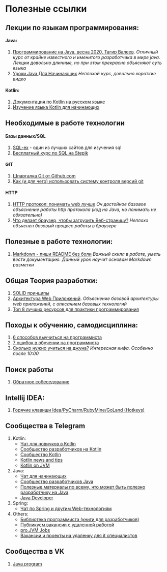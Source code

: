# Полезные ссылки

## Лекции по языкам программирования:
#### Java:
1. [Программирование на Java, весна 2020, Тагир Валеев](https://www.youtube.com/watch?v=ygEo5LHHXSI&list=PLlb7e2G7aSpRZSRZxANkvpYC82BXUzCTY).
*Отличный курс от крайне известного и именитого разработчика в мире java. Лекции довольно длинные, но при этом прекрасно объясняют суть языка*
2. [Уроки Java Для Начинающих](https://www.youtube.com/watch?v=igYgzTW8Ois&list=PLatpBlqT9NV7EAuzH0cn91VtV7Bmr4NE_&index=6)
*Неплохой курс, довольно короткие видео*

#### Kotlin:
1. [Документация по Kotlin на русском языке](https://kotlinlang.ru/)
2. [Изучение языка Kotlin для начинающих](https://www.youtube.com/watch?v=DjDL5cjLYwE&list=PL0lO_mIqDDFUP-pEWtX7mrnmoP4Hxxp6y)

## Необходимые в работе технологии

#### Базы данных/SQL
1. [SQL-ex](https://www.sql-ex.ru/?Lang=0) - один из лучших сайтов для изучения sql
2. [Бесплатный курс по SQL на Stepik](https://stepik.org/course/63054/promo) 

#### GIT
1. [Шпаргалка Git от Github.com](https://github.github.com/training-kit/downloads/ru/github-git-cheat-sheet/)
2. [Как (и для чего) использовать систему контроля версий git](https://www.youtube.com/watch?v=wvqiGJu3YmQ&list=PLsQAG1V_t58Cd5Anx_wJ7-KIzCA8SPOa1)

#### HTTP
1. [HTTP протокол: понимать web лучше](https://www.youtube.com/watch?v=C_QZtajkDf0)
*Оч достойное базовое объяснение работы http протокола (код на Java, но понимать не обязательно)*
2. [Что делает браузер, чтобы загрузить Веб-страницу?](https://www.youtube.com/watch?v=ylG8_d9Qk1U)
*Неплохо объяснен базовый процесс работы в браузере*

## Полезные в работе технологии:
1. [Markdown - пиши README без боли](https://www.youtube.com/watch?v=FFBTGdEMrQ4)
*Важный скилл в работе, уметь вести документацию. Данный урок научит основам Markdown разметки*

## Общая Теория разработки:
1. [SOLID принципы](https://www.youtube.com/playlist?list=PLmqFxxywkatQNWLG1IZYUhKoQrnuZHqaK)
2. [Архитектура Web Приложений](https://www.youtube.com/watch?v=9mZmc6a0tmM).
*Объяснение базовой архитектуры web приложений, с описанием базовых технологий*
3. [Топ 8 лучших ресурсов для практики программирования](https://habr.com/ru/post/414009/)

## Походы к обучению, самодисциплина:
1. [6 способов выучиться на программиста](https://www.youtube.com/watch?v=rSQsU_nxtKw)
2. [7 ошибок в обучении на программиста](https://www.youtube.com/watch?v=oH2RJNILkLs)
3. [Сколько нужно учиться на джуна?](https://www.youtube.com/watch?v=CjZAuJnA7pA)
*Интересная инфа. Особенно после 10:00*
   
## Поиск работы
1. [Обратное собеседование](https://github.com/kix/reverse-interview/blob/master/README.md)

## Intellij IDEA:
1. [Горячие клавиши Idea/PyCharm/RubyMine/GoLand (Hotkeys)](https://www.youtube.com/watch?v=lArM1o0SoMw)

## Сообщества в Telegram

1. Kotlin:
    - [Чат для новичков в Kotlin](https://t.me/kotlin_start)
    - [Сообщество разработчиков на Kotlin](https://t.me/kotlin_lang)
    - [Сообщество Kotlin](https://t.me/KotlinLangRu)
    - [Kotlin news and tips](https://t.me/TheDailyKotlin)
    - [Kotlin on JVM](https://t.me/kotlin_jvm)
2. Java:
    - [Чат для начинающих](https://t.me/javastart)
    - [Сообщество разработчиков Java](https://t.me/jvmchat)
    - [Полезные материалы по всему, что может быть полезно разработчику на Java](https://t.me/javaproglib)
    - [Java Developer](https://t.me/java_developer)
3. Spring:
    - [Чат по Spring и другим Web-технологиям](https://t.me/springframeworkio)
4. Others:
    - [Библиотека программиста (книги для разработчиков)](https://t.me/oproger)
    - [Публикуем вакансии с удаленной работой](https://t.me/remotelist)
    - [pro.JVM Jobs](https://t.me/jvmjobs)
    - [Вакансии и проекты на удаленку для it специалистов](https://t.me/Remoteit)
    
## Сообщества в VK
1. [Java program](https://vk.com/java_program)    